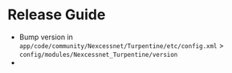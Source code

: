 # Release Guide

  - Bump version in `app/code/community/Nexcessnet/Turpentine/etc/config.xml` >
  `config/modules/Nexcessnet_Turpentine/version`
  -
